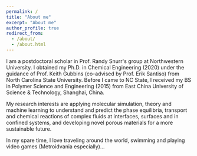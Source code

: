 ```yaml
---
permalink: /
title: "About me"
excerpt: "About me"
author_profile: true
redirect_from: 
  - /about/
  - /about.html
---
```


I am a postdoctoral scholar in Prof. Randy Snurr's group at Northwestern University. I obtained my Ph.D. in Chemical Engineering (2020) under the guidance of Prof. Keith Gubbins (co-advised by Prof. Erik Santiso) from North Carolina State University. Before I came to NC State, I received my BS in Polymer Science and Engineering (2015) from East China University of Science & Technology, Shanghai, China.

My research interests are applying molecular simulation, theory and machine learning to understand and predict the phase equilibria, transport and chemical reactions of complex fluids at interfaces, surfaces and in confined systems, and developing novel porous materials for a more sustainable future.

In my spare time, I love traveling around the world, swimming and playing video games (Metroidvania especially)...
